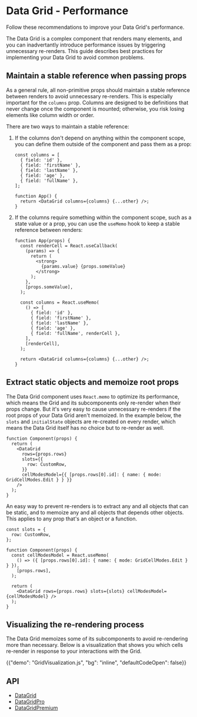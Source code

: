 # Data Grid - Performance

<p class="description">Follow these recommendations to improve your Data Grid's performance.</p>

The Data Grid is a complex component that renders many elements, and you can inadvertantly introduce performance issues by triggering unnecessary re-renders.
This guide describes best practices for implementing your Data Grid to avoid common problems.

## Maintain a stable reference when passing props

As a general rule, all non-primitive props should maintain a stable reference between renders to avoid unnecessary re-renders.
This is especially important for the `columns` prop.
Columns are designed to be definitions that never change once the component is mounted; otherwise, you risk losing elements like column width or order.

There are two ways to maintain a stable reference:

1. If the columns don't depend on anything within the component scope, you can define them outside of the component and pass them as a prop:

   ```tsx
   const columns = [
     { field: 'id' },
     { field: 'firstName' },
     { field: 'lastName' },
     { field: 'age' },
     { field: 'fullName' },
   ];

   function App() {
     return <DataGrid columns={columns} {...other} />;
   }
   ```

2. If the columns require something within the component scope, such as a state value or a prop, you can use the `useMemo` hook to keep a stable reference between renders:

   ```tsx
   function App(props) {
     const renderCell = React.useCallback(
       (params) => {
         return (
           <strong>
             {params.value} {props.someValue}
           </strong>
         );
       },
       [props.someValue],
     );

     const columns = React.useMemo(
       () => [
         { field: 'id' },
         { field: 'firstName' },
         { field: 'lastName' },
         { field: 'age' },
         { field: 'fullName', renderCell },
       ],
       [renderCell],
     );

     return <DataGrid columns={columns} {...other} />;
   }
   ```

## Extract static objects and memoize root props

The Data Grid component uses `React.memo` to optimize its performance, which means the Grid and its subcomponents only re-render when their props change.
But it's very easy to cause unnecessary re-renders if the root props of your Data Grid aren't memoized.
In the example below, the `slots` and `initialState` objects are re-created on every render, which means the Data Grid itself has no choice but to re-render as well.

```tsx
function Component(props) {
  return (
    <DataGrid
      rows={props.rows}
      slots={{
        row: CustomRow,
      }}
      cellModesModel={{ [props.rows[0].id]: { name: { mode: GridCellModes.Edit } } }}
    />
  );
}
```

An easy way to prevent re-renders is to extract any and all objects that can be static, and to memoize any and all objects that depends other objects.
This applies to any prop that's an object or a function.

```tsx
const slots = {
  row: CustomRow,
};

function Component(props) {
  const cellModesModel = React.useMemo(
    () => ({ [props.rows[0].id]: { name: { mode: GridCellModes.Edit } } }),
    [props.rows],
  );

  return (
    <DataGrid rows={props.rows} slots={slots} cellModesModel={cellModesModel} />
  );
}
```

## Visualizing the re-rendering process

The Data Grid memoizes some of its subcomponents to avoid re-rendering more than necessary.
Below is a visualization that shows you which cells re-render in response to your interactions with the Grid.

{{"demo": "GridVisualization.js", "bg": "inline", "defaultCodeOpen": false}}

## API

- [DataGrid](/x/api/data-grid/data-grid/)
- [DataGridPro](/x/api/data-grid/data-grid-pro/)
- [DataGridPremium](/x/api/data-grid/data-grid-premium/)
